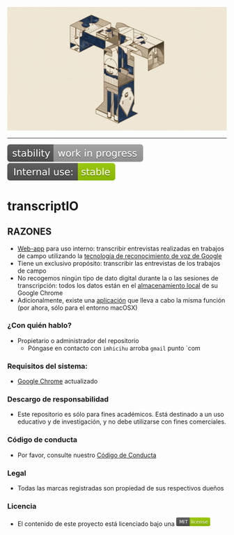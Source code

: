 <p align="center">
  <img src="images/LjwTgd4cSAumdXh8EaXXbg.webp?raw=true" alt="Logotipo de transcriptIO"/>
</p>

---

![stability-work_in_progress](images/stability-work_in_progress-lightgrey.svg)
![internaluse-green](images/internal_use_-stable-green.svg)

# transcriptIO

## RAZONES

* [Web-app](https://hablante.surge.sh/) para uso interno: transcribir entrevistas realizadas en trabajos de campo utilizando la [tecnología de reconocimiento de voz de Google](https://www.google.com/intl/en/chrome/demos/speech.html)
* Tiene un exclusivo propósito: transcribir las entrevistas de los trabajos de campo
* No recogemos ningún tipo de dato digital durante la o las sesiones de transcripción: todos los datos están en el [almacenamiento local](https://developer.mozilla.org/en-US/docs/Web/API/Window/localStorage) de su Google Chrome
* Adicionalmente, existe una [aplicación](https://bitbucket.org/imhicihu/transcriptio/downloads/) que lleva a cabo la misma función (por ahora, sólo para el entorno macOSX)
     
### ¿Con quién hablo? ###

* Propietario o administrador del repositorio
    - Póngase en contacto con `imhicihu` arroba `gmail` punto `com

### Requisitos del sistema:

* [Google Chrome](https://www.google.com/chrome/) actualizado

### Descargo de responsabilidad

* Este repositorio es sólo para fines académicos. Está destinado a un uso educativo y de investigación, y no debe utilizarse con fines comerciales.

### Código de conducta

* Por favor, consulte nuestro [Código de Conducta](code_of_conduct.md)

### Legal ###

* Todas las marcas registradas son propiedad de sus respectivos dueños

### Licencia ###

* El contenido de este proyecto está licenciado bajo una ![licencia MIT](images/MIT_License.png)
